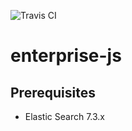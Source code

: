 ![Travis CI](https://travis-ci.org/DmitryMarkov/enterprise-js.svg?branch=master)

# enterprise-js

## Prerequisites

* Elastic Search 7.3.x
